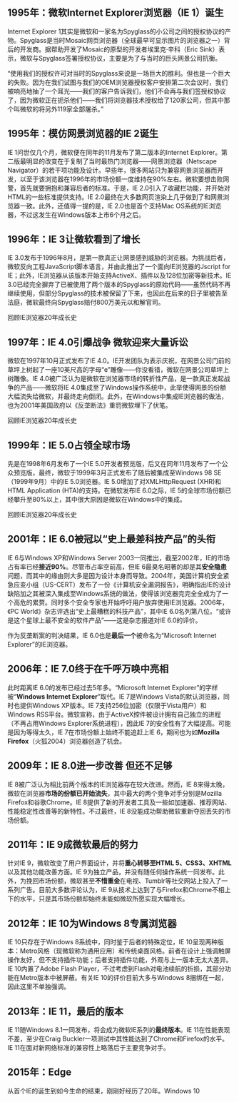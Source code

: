 
## 1995年：微软Internet Explorer浏览器（IE 1）诞生

Internet Explorer 1其实是微软和一家名为Spyglass的小公司之间的授权协议的产物。Spyglass是当时Mosaic网页浏览器（全球最早可显示图片的浏览器之一）背后的开发商。据帮助开发了Mosaic的原型的开发者埃里克·辛科（Eric Sink）表示，微软与Spyglass签署授权协议，主要是为了与当时的巨头网景公司抗衡。

“使用我们的授权许可对当时的Spyglass来说是一场巨大的胜利。但也是一个巨大的失败。因为在我们试图与我们的OEM浏览器授权客户安排第二次会议时，我们被响亮地抽了一个耳光——我们的客户告诉我们，他们不会再与我们签授权协议了，因为微软正在扼杀他们——我们将浏览器技术授权给了120家公司，但其中那个叫微软的将另外119家全部屠杀。”


## 1995年：模仿网景浏览器的IE 2诞生

IE 1问世仅几个月，微软便在同年的11月发布了第二版本的Internet Explorer。第二版最明显的改变在于复制了当时最热门浏览器——网景浏览器（Netscape Navigator）的若干项功能及设计。早些年，很多网站只为兼容网景浏览器而开发，以至于该浏览器在1996年的市场份额一度维持在90%左右。微软要想击败网警，首先就要拥抱和兼容后者的标准。于是，IE 2.0引入了收藏栏功能，并开始对HTML的一些标准提供支持。IE 2.0最终在大多数网页渲染上几乎做到了和网景浏览器一致。此外，还值得一提的是，IE 2.0也是首个支持Mac OS系统的IE浏览器，不过这发生在Windows版本上市6个月之后。


## 1996年：IE 3让微软看到了增长

IE 3.0发布于1996年8月，是第一款真正让网景感到威胁的浏览器。为挑战后者，微软反向工程JavaScript脚本语言，并由此推出了一个面向IE浏览器的Jscript for IE；此外，IE浏览器从该版本开始支持ActiveX、插件以及128位加密等新技术。IE 3.0已经完全摒弃了已被使用了两个版本的Spyglass的原始代码——虽然代码不再继续使用，但部分Spyglass的技术被保留了下来，也因此在后来的日子里被告至法庭，微软最终向Spyglass赔付800万美元以和解官司。

回顾IE浏览器20年成长史

## 1997年：IE 4.0引爆战争 微软迎来大量诉讼

微软在1997年10月正式发布了IE 4.0。IE开发团队为表示庆祝，在网景公司门前的草坪上树起了一座10英尺高的字母“e”雕像——你没看错，微软在网景公司草坪上树雕像。IE 4.0被广泛认为是微软在浏览器市场的转折性产品，是一款真正发起战争的产品——微软将IE 4.0集成至了Windows操作系统中，此举使得网景的份额大幅流失给微软，并最终走向倒闭。此外，在Windows中集成IE浏览器的做法，也为2001年美国政府以《反垄断法》重罚微软埋下了伏笔。

回顾IE浏览器20年成长史

## 1999年：IE 5.0占领全球市场

先是在1998年6月发布了一个IE 5.0开发者预览版，后又在同年11月发布了一个公众预览版，最终，微软于1999年3月正式发布了随后被集成至Windows 98 SE（1999年9月）中的IE 5.0浏览器。IE 5.0增加了对XMLHttpRequest (XHR)和HTML Application (HTA)的支持。在微软发布IE 6.0之际，IE 5的全球市场份额已经攀升至80%以上，其中很大原因是微软在Windows中的集成。

回顾IE浏览器20年成长史

## 2001年：IE 6.0被冠以“史上最差科技产品”的头衔

IE 6与Windows XP和Windows Server 2003一同推出，截至2002年，IE的市场占有率已经**接近90%**。尽管市占率空前高，但IE 6最臭名昭著的却是其**安全隐患**问题，而其中的缘由则大多是因为设计本身而导致。2004年，美国计算机安全紧急应变小组（US-CERT）发布了一份《计算机安全漏洞报告》，明确指出IE的设计缺陷加之其被深入集成至Windows系统的做法，使得该浏览器完完全全成为了一个高危的累赘。同时多个安全专家也开始呼吁用户放弃使用IE浏览器。2006年，《PC World》杂志评选出“史上最糟糕的科技产品”，其中IE 6.0名列第八位。“或许是这个星球上最不安全的软件产品”——这是杂志报道对IE 6.0的评价。

作为反垄断案的判决结果，IE 6.0也是**最后一个**被命名为“Microsoft Internet Explorer”的IE浏览器。

## 2006年：IE 7.0终于在千呼万唤中亮相

此时距离IE 6.0的发布已经过去5年多。“Microsoft Internet Explorer”的字样被“**Windows Internet Explorer**”取代。IE 7是Windows Vista的默认浏览器，同时也提供Windows XP版本。IE 7支持256位加密（仅限于Vista用户）和Windows RSS平台。微软宣称，由于ActiveX控件被设计拥有自己独立的进程（不再占用Windows Explorer系统进程），因此IE 7的安全性有了大幅提高。可能是因为等得太久，IE 7在市场份额上始终不能追赶上IE 6，期间也为如**Mozilla Firefox**（火狐2004）浏览器创造了机会。

## 2009年：IE 8.0进一步改善 但还不足够

IE 8被广泛认为相比前两个版本的IE浏览器存在较大改进。然而，IE 8来得太晚，微软在浏览器**市场的份额已开始流失**，其中最大的两个竞争对手分别是Mozilla Firefox和谷歌Chrome。IE 8提供了新的开发者工具及一些如加速器、推荐网站、性能稳定性改善等的新特性。不过最终，IE 8没能成功帮助微软重新夺回丢失的市场份额。



## 2011年：IE 9成微软最后的努力

针对IE 9，微软改变了用户界面设计，并将**重心转移至HTML 5、CSS3、XHTML**以及其他功能改善方面。IE 9为独立产品，并没有随任何操作系统一同发布。此外，为挽回市场份额，微软甚至**不惜重金**在电视、Tumblr等社交网站上投入了一系列广告。目前大多数评论认为，IE 9从技术上达到了与Firefox和Chrome不相上下的水平，只是其市场份额却始终未能如微软所愿实现大幅增长。


## 2012年：IE 10为Windows 8专属浏览器

IE 10只存在于Windows 8系统中，同时鉴于后者的特殊定位，IE 10呈现两种版本：Metro风格（现微软称为通用应用）和传统桌面风格。前者在设计上强调触屏操作友好，但不支持插件功能；后者支持插件功能，外观与上一版本无太大差异。IE 10内置了Adobe Flash Player，不过考虑到Flash对电池续航的折损，其部分功能在Metro版本中被屏蔽。有关IE 10的评价目前大多与Windows 8捆绑在一起，因此这里不单独强调。


## 2013年：IE 11，最后的版本

IE 11随Windows 8.1一同发布，将会成为微软IE系列的**最终版本**。IE 11在性能表现不差，至少在Craig Buckler一项测试中其性能达到了Chrome和Firefox的水平。IE 11在面对新网络标准的兼容性上略落后于主要竞争对手。



## 2015年：Edge

从首个IE的诞生到如今生命的结束，刚刚好经历了20年。Windows 10